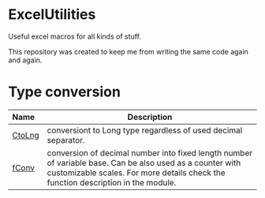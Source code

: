 # ExcelUtilities
Useful excel macros for all kinds of stuff.

This repository was created to keep me from writing the same code again and again.

# Type conversion

|Name|Description|
|:----|----|
|[CtoLng](arrays.bas)|conversiont to Long type regardless of used decimal separator.|
|[fConv](arrays.bas)|conversion of decimal number into fixed length number of variable base. Can be also used as a counter with customizable scales. For more details check the function description in the module.|